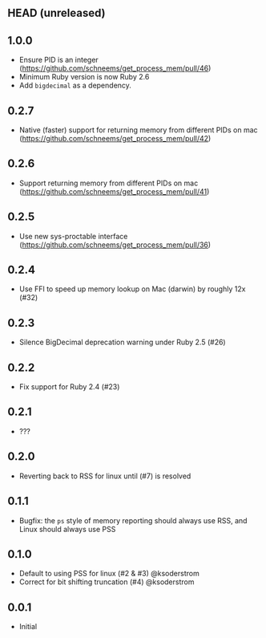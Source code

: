 ## HEAD (unreleased)

## 1.0.0

- Ensure PID is an integer (https://github.com/schneems/get_process_mem/pull/46)
- Minimum Ruby version is now Ruby 2.6
- Add `bigdecimal` as a dependency.

## 0.2.7

- Native (faster) support for returning memory from different PIDs on mac (https://github.com/schneems/get_process_mem/pull/42)

## 0.2.6

- Support returning memory from different PIDs on mac (https://github.com/schneems/get_process_mem/pull/41)

## 0.2.5

- Use new sys-proctable interface (https://github.com/schneems/get_process_mem/pull/36)

## 0.2.4

- Use FFI to speed up memory lookup on Mac (darwin) by roughly 12x (#32)

## 0.2.3

- Silence BigDecimal deprecation warning under Ruby 2.5 (#26)

## 0.2.2

- Fix support for Ruby 2.4 (#23)

## 0.2.1

- ???

## 0.2.0

- Reverting back to RSS for linux until (#7) is resolved

## 0.1.1

- Bugfix: the `ps` style of memory reporting should always use RSS, and Linux should always use PSS

## 0.1.0

- Default to using PSS for linux (#2 & #3) @ksoderstrom
- Correct for bit shifting truncation (#4) @ksoderstrom

## 0.0.1

- Initial
